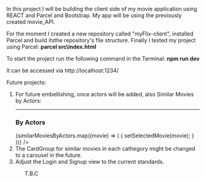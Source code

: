 In this project I will be building the client side of my movie application using REACT and Parcel and Bootstrap. My app will be using the previously created movie_API.

For the moment I created a new repository called "myFlix-client", installed Parcel and build itsthe repository's file structure. Finally I tested my project using Parcel: <b> parcel src\index.html </b>

To start the project run the following command in the Terminal: <b> npm run dev </b>

It can be accessed via http://localhost:1234/

Future projects:

<ol>
<li>
For future embellishing, once actors will be added, also Similar Movies by Actors:
   <hr />
   <h3>By Actors</h3>
   {similarMoviesByActors.map((movie) => (
   <MovieCard
   key={movie.id}
   movie={movie}
   onMovieClick={() => {
   setSelectedMovie(movie);
   }
   ))}
   />
   </li>
   <li>
   The CardGroup for similar movies in each cathegory might be changed to a carousel in the future.
   </li>
   <li>
   Adjust the Login and Signup view to the current standards.
   </li>
   <ol>
T.B.C
